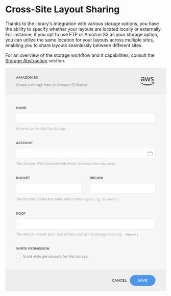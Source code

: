 # Cross-Site Layout Sharing

Thanks to the library's integration with various storage options, you have the ability to specify whether your layouts are located locally or externally. For instance, if you opt to use FTP or Amazon S3 as your storage option, you can utilize the same location for your layouts across multiple sites, enabling you to share layouts seamlessly between different sites.

For an overview of the storage workflow and it capabilities, consult the [Storage Abstraction](/essentials-for-yootheme-pro/storage/) section.

![Layout Library Storage](../../storage/assets/s3.webp)
